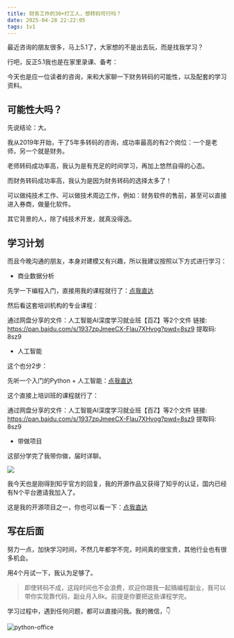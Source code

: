 ```yaml
---
title: 财务工作的30+打工人，想转码可行吗？
date: 2025-04-28 22:22:05
tags: 1v1
---
```


最近咨询的朋友很多，马上5.1了，大家想的不是出去玩，而是找我学习？

行吧，反正5.1我也是在家里录课、备考：

今天也是应一位读者的咨询，来和大家聊一下财务转码的可能性，以及配套的学习资料。

## 可能性大吗？

先说结论：大。

我从2019年开始，干了5年多转码的咨询，成功率最高的有2个岗位：一个是老师，另一个就是财务。

老师转码成功率高，我认为是有充足的时间学习，再加上悠然自得的心态。

而财务转码成功率高，我认为是因为财务转码的选择太多了！

可以做纯技术工作、可以做技术周边工作，例如：财务软件的售前，甚至可以直接进入券商，做量化软件。

其它背景的人，除了纯技术开发，就真没得选。

## 学习计划

而且今晚沟通的朋友，本身对建模又有兴趣，所以我建议按照以下方式进行学习：

- 商业数据分析

先学一下编程入门，直接用我的课程就行了：[点我直达](http://www.python4office.cn/course/%E7%A8%8B%E5%BA%8F%E5%91%98%E6%99%9A%E6%9E%AB/20250211-course-001/)

然后看这套培训机构的专业课程：

通过网盘分享的文件：人工智能AI深度学习就业班【百Z】等2个文件
链接: https://pan.baidu.com/s/1937zpJmeeCX-Flau7XHvog?pwd=8sz9 提取码: 8sz9 


- 人工智能

这个也分2步：

先听一个入门的Python + 人工智能：[点我直达](http://www.python4office.cn/python-course/anaconda/0310-sources/)

这个直接上培训班的课程就行了：


通过网盘分享的文件：人工智能AI深度学习就业班【百Z】等2个文件
链接: https://pan.baidu.com/s/1937zpJmeeCX-Flau7XHvog?pwd=8sz9 提取码: 8sz9 


- 带做项目

这部分学完了我带你做，届时详聊。


![](http://python4office.cn/images/work-story/1v1/2025/4/0428-finance-ai/zhihu.jpg)

我今天也是刚得到知乎官方的回复，我的开源作品又获得了知乎的认证，国内已经有N个平台邀请我加入了。

这是我的开源项目之一，你也可以看一下：[点我直达](https://gitcode.com/CoderWanFeng1/python-office)


## 写在后面

努力一点，加快学习时间，不然几年都学不完，时间真的很宝贵，其他行业也有很多机会。

用4个月试一下，我认为足够了。

> 即使转码不成，这段时间也不会浪费，欢迎你跟我一起搞编程副业，我可以带你实现靠代码，副业月入8k。前提是你要把这些课程学完。


学习过程中，遇到任何问题，都可以直接问我。我的微信，👇

![python-office](https://cos.python-office.com/wechat/qr-code.jpg)




